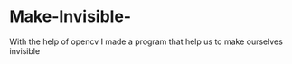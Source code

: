 # Make-Invisible-
With the help of opencv I made a program that help us to make ourselves  invisible 
